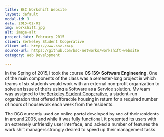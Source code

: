 ```yaml
---
title: BSC Workshift Website
layout: default
modal-id: 3
date: 2015-02-01
img: workshift.jpg
alt: image-alt
project-date: February 2015
client: Berkeley Student Cooperative
client-url: http://www.bsc.coop
source-url: https://github.com/bsc-networks/workshift-website
category: Web Development

---
```

In the Spring of 2015, I took the course **CS 169: Software Engineering**. One
of the main components of the class was a semester-long project in which teams
of six students would work with an external non-profit organization to solve
an issue of theirs using a [Software as a Service][SaaS] solution. My team was
assigned to the [Berkeley Student Cooperative][BSC], a student-run organization
that offered afforadble housing in return for a required number of hours of
housework each week from the residents.

The BSC currently used an online portal developed by one of their residents in
around 2005, and while it was fully functional, it presented its users with an
extremely unfriendly user interface, and lacked a number of features the work
shift managers strongly desired to speed up their management tasks.

[SaaS]: https://www.salesforce.com/saas/
[BSC]: https://www.bsc.coop/
